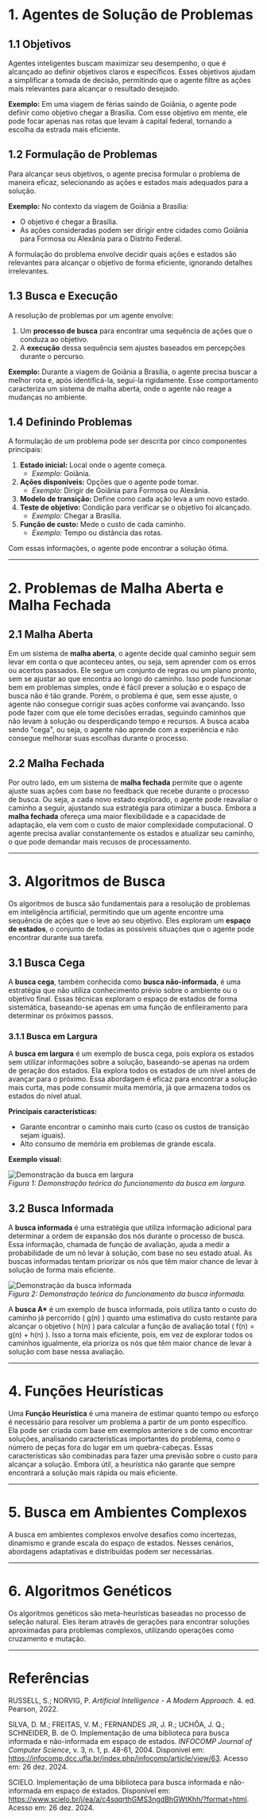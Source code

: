# 1. Agentes de Solução de Problemas

## 1.1 Objetivos

Agentes inteligentes buscam maximizar seu desempenho, o que é alcançado ao definir objetivos claros e específicos. Esses objetivos ajudam a simplificar a tomada de decisão, permitindo que o agente filtre as ações mais relevantes para alcançar o resultado desejado.

**Exemplo:** Em uma viagem de férias saindo de Goiânia, o agente pode definir como objetivo chegar a Brasília. Com esse objetivo em mente, ele pode focar apenas nas rotas que levam à capital federal, tornando a escolha da estrada mais eficiente.

## 1.2 Formulação de Problemas

Para alcançar seus objetivos, o agente precisa formular o problema de maneira eficaz, selecionando as ações e estados mais adequados para a solução.

**Exemplo:** No contexto da viagem de Goiânia a Brasília:
- O objetivo é chegar a Brasília.
- As ações consideradas podem ser dirigir entre cidades como Goiânia para Formosa ou Alexânia para o Distrito Federal.

A formulação do problema envolve decidir quais ações e estados são relevantes para alcançar o objetivo de forma eficiente, ignorando detalhes irrelevantes.

## 1.3 Busca e Execução

A resolução de problemas por um agente envolve:
1. Um **processo de busca** para encontrar uma sequência de ações que o conduza ao objetivo.
2. A **execução** dessa sequência sem ajustes baseados em percepções durante o percurso.

**Exemplo:** Durante a viagem de Goiânia a Brasília, o agente precisa buscar a melhor rota e, após identificá-la, segui-la rigidamente. Esse comportamento caracteriza um sistema de malha aberta, onde o agente não reage a mudanças no ambiente.

## 1.4 Definindo Problemas

A formulação de um problema pode ser descrita por cinco componentes principais:

1. **Estado inicial:** Local onde o agente começa.
   - *Exemplo:* Goiânia.
2. **Ações disponíveis:** Opções que o agente pode tomar.
   - *Exemplo:* Dirigir de Goiânia para Formosa ou Alexânia.
3. **Modelo de transição:** Define como cada ação leva a um novo estado.
4. **Teste de objetivo:** Condição para verificar se o objetivo foi alcançado.
   - *Exemplo:* Chegar a Brasília.
5. **Função de custo:** Mede o custo de cada caminho.
   - *Exemplo:* Tempo ou distância das rotas.

Com essas informações, o agente pode encontrar a solução ótima.

---

# 2. Problemas de Malha Aberta e Malha Fechada

## 2.1 Malha Aberta
Em um sistema de **malha aberta**, o agente decide qual caminho seguir sem levar em conta o que aconteceu antes, ou seja, sem aprender com os erros ou acertos passados. Ele segue um conjunto de regras ou um plano pronto, sem se ajustar ao que encontra ao longo do caminho. Isso pode funcionar bem em problemas simples, onde é fácil prever a solução e o espaço de busca não é tão grande.
Porém, o problema é que, sem esse ajuste, o agente não consegue corrigir suas ações conforme vai avançando. Isso pode fazer com que ele tome decisões erradas, seguindo caminhos que não levam à solução ou desperdiçando tempo e recursos. A busca acaba sendo "cega", ou seja, o agente não aprende com a experiência e não consegue melhorar suas escolhas durante o processo.

## 2.2 Malha Fechada
Por outro lado, em um sistema de **malha fechada** permite que o agente ajuste suas ações com base no feedback que recebe durante o processo de busca. Ou seja, a cada novo estado explorado, o agente pode reavaliar o caminho a seguir, ajustando sua estratégia para otimizar a busca. 
Embora a **malha fechada** ofereça uma maior flexibilidade e a capacidade de adaptação, ela vem com o custo de maior complexidade computacional. O agente precisa avaliar constantemente os estados e atualizar seu caminho, o que pode demandar mais recusos de processamento.

---

# 3. Algoritmos de Busca

Os algoritmos de busca são fundamentais para a resolução de problemas em inteligência artificial, permitindo que um agente encontre uma sequência de ações que o leve ao seu objetivo. Eles exploram um **espaço de estados**, o conjunto de todas as possíveis situações que o agente pode encontrar durante sua tarefa.

## 3.1 Busca Cega

A **busca cega**, também conhecida como **busca não-informada**, é uma estratégia que não utiliza conhecimento prévio sobre o ambiente ou o objetivo final. Essas técnicas exploram o espaço de estados de forma sistemática, baseando-se apenas em uma função de enfileiramento para determinar os próximos passos.

### 3.1.1 Busca em Largura

A **busca em largura** é um exemplo de busca cega, pois explora os estados sem utilizar informações sobre a solução, baseando-se apenas na ordem de geração dos estados. Ela explora todos os estados de um nível antes de avançar para o próximo. Essa abordagem é eficaz para encontrar a solução mais curta, mas pode consumir muita memória, já que armazena todos os estados do nível atual.

**Principais características:**
- Garante encontrar o caminho mais curto (caso os custos de transição sejam iguais).
- Alto consumo de memória em problemas de grande escala.

**Exemplo visual:**

![Demonstração da busca em largura](../assets/buscaEmLargura.png)  
*Figura 1: Demonstração teórica do funcionamento da busca em largura.*


## 3.2 Busca Informada

A **busca informada** é uma estratégia que utiliza informação adicional para determinar a ordem de expansão dos nós durante o processo de busca. Essa informação, chamada de função de avaliação, ajuda a medir a probabilidade de um nó levar à solução, com base no seu estado atual. As buscas informadas tentam priorizar os nós que têm maior chance de levar à solução de forma mais eficiente.

![Demonstração da busca informada](../assets/buscaA.png)  
*Figura 2: Demonstração teórica do funcionamento da busca informada.*

A **busca A\*** é um exemplo de busca informada, pois utiliza tanto o custo do caminho já percorrido \( g(n) \) quanto uma estimativa do custo restante para alcançar o objetivo \( h(n) \) para calcular a função de avaliação total \( f(n) = g(n) + h(n) \). Isso a torna mais eficiente, pois, em vez de explorar todos os caminhos igualmente, ela prioriza os nós que têm maior chance de levar à solução com base nessa avaliação.

--- 

# 4. Funções Heurísticas

Uma **Função Heurística** é uma maneira de estimar quanto tempo ou esforço é necessário para resolver um problema a partir de um ponto específico. Ela pode ser criada com base em exemplos anteriore s de como encontrar soluções, analisando características importantes do problema, como o número de peças fora do lugar em um quebra-cabeças. Essas características são combinadas para fazer uma previsão sobre o custo para alcançar a solução. Embora útil, a heurística não garante que sempre encontrará a solução mais rápida ou mais eficiente.

---

# 5. Busca em Ambientes Complexos

A busca em ambientes complexos envolve desafios como incertezas, dinamismo e grande escala do espaço de estados. Nesses cenários, abordagens adaptativas e distribuídas podem ser necessárias.

---

# 6. Algoritmos Genéticos

Os algoritmos genéticos são meta-heurísticas baseadas no processo de seleção natural. Eles iteram através de gerações para encontrar soluções aproximadas para problemas complexos, utilizando operações como cruzamento e mutação.

---

# Referências

RUSSELL, S.; NORVIG, P. *Artificial Intelligence - A Modern Approach*. 4. ed. Pearson, 2022.

SILVA, D. M.; FREITAS, V. M.; FERNANDES JR, J. R.; UCHÔA, J. Q.; SCHNEIDER, B. de O. Implementação de uma biblioteca para busca informada e não-informada em espaço de estados. *INFOCOMP Journal of Computer Science*, v. 3, n. 1, p. 48-61, 2004. Disponível em: <https://infocomp.dcc.ufla.br/index.php/infocomp/article/view/63>. Acesso em: 26 dez. 2024.

SCIELO. Implementação de uma biblioteca para busca informada e não-informada em espaço de estados. Disponível em: <https://www.scielo.br/j/ea/a/c4sqqrthGMS3ngdBhGWtKhh/?format=html>. Acesso em: 26 dez. 2024.


